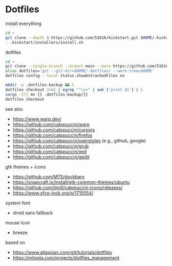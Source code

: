 # Dotfiles

install everything
```bash
cd ~
git clone --depth 1 https://github.com/51616/kickstart.git $HOME/.kickstart
. .kickstart/installers/install.sh
```

dotfiles
```bash
cd ~
git clone --single-branch --branch main --bare https://github.com/51616/dotfiles.git $HOME/.dotfiles
alias dotfiles='git --git-dir=$HOME/.dotfiles/ --work-tree=$HOME'
dotfiles config --local status.showUntrackedFiles no

mkdir -p .dotfiles-backup && \
dotfiles checkout 2>&1 | egrep "^\s+" | awk {'print $1'} | \
xargs -I{} mv {} .dotfiles-backup/{}
dotfiles checkout
```

see also

- https://www.warp.dev/
- https://github.com/catppuccin/warp
- https://github.com/catppuccin/cursors
- https://github.com/catppuccin/firefox
- https://github.com/catppuccin/userstyles (e.g., github, google) 
- https://github.com/catppuccin/grub
- https://github.com/catppuccin/xed
- https://github.com/catppuccin/gedit

gtk themes + icons

- https://github.com/M7S/dockbarx
- https://snapcraft.io/install/gtk-common-themes/ubuntu
- https://github.com/ljmill/catppuccin-icons/releases/
- https://www.xfce-look.org/p/1715554/

system font

- droid sans fallback

mouse icon

- breeze


based on

- https://www.atlassian.com/git/tutorials/dotfiles
- https://mitxela.com/projects/dotfiles_management


